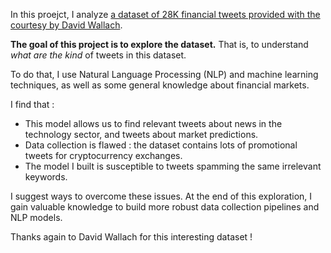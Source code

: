 In this proejct, I analyze [a dataset of 28K financial tweets provided with the courtesy by David Wallach](https://www.kaggle.com/davidwallach/financial-tweets/data). 

**The goal of this project is to explore the dataset.** That is, to understand _what are the kind_ of tweets in this dataset. 

To do that, I use Natural Language Processing (NLP) and machine learning techniques, as well as some general knowledge about financial markets.

I find that :
- This model allows us to find relevant tweets about news in the technology sector, and tweets about market predictions.
- Data collection is flawed : the dataset contains lots of promotional tweets for cryptocurrency exchanges.
- The model I built is susceptible to tweets spamming the same irrelevant keywords. 

I suggest ways to overcome these issues. At the end of this exploration, I gain valuable knowledge to build more robust data collection pipelines and NLP models.

Thanks again to David Wallach for this interesting dataset !
